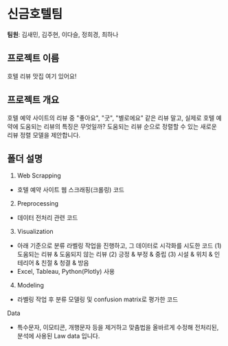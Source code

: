 # 신금호텔팀
<b>팀원</b>: 김새민, 김주현, 이다슬, 정희경, 최하나

## 프로젝트 이름  
호텔 리뷰 맛집 여기 있어요!

## 프로젝트 개요
호텔 예약 사이트의 리뷰 중 "좋아요", "굿", "별로에요" 같은 리뷰 말고, 실제로 호텔 예약에 도움되는 리뷰의 특징은 무엇일까? 
도움되는 리뷰 순으로 정렬할 수 있는 새로운 리뷰 정렬 모델을 제안합니다.

## 폴더 설명
1. Web Scrapping
- 호텔 예약 사이트 웹 스크래핑(크롤링) 코드

2. Preprocessing
- 데이터 전처리 관련 코드

3. Visualization
- 아래 기준으로 분류 라벨링 작업을 진행하고, 그 데이터로 시각화를 시도한 코드
  (1) 도움되는 리뷰 & 도움되지 않는 리뷰 (2) 긍정 & 부정 & 중립 (3) 시설 & 위치 & 인테리어 & 친절 & 청결 & 방음
- Excel, Tableau, Python(Plotly) 사용

4. Modeling
- 라벨링 작업 후 분류 모델링 및 confusion matrix로 평가한 코드 

Data
- 특수문자, 이모티콘, 개행문자 등을 제거하고 맞춤법을 올바르게 수정해 전처리된, 분석에 사용된 Law data 입니다.
